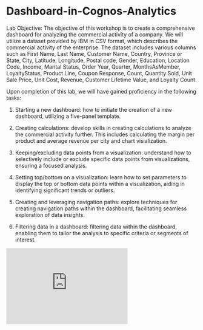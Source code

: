# Dashboard-in-Cognos-Analytics
Lab Objective:
The objective of this workshop is to create a comprehensive dashboard for analyzing the commercial activity of a company. We will utilize a dataset provided by IBM in CSV format, which describes the commercial activity of the enterprise. The dataset includes various columns such as First Name, Last Name, Customer Name, Country, Province or State, City, Latitude, Longitude, Postal code, Gender, Education, Location Code, Income, Marital Status, Order Year, Quarter, MonthsAsMember, LoyaltyStatus, Product Line, Coupon Response, Count, Quantity Sold, Unit Sale Price, Unit Cost, Revenue, Customer Lifetime Value, and Loyalty Count.

Upon completion of this lab, we will have gained proficiency in the following tasks:

1. Starting a new dashboard: how to initiate the creation of a new dashboard, utilizing a five-panel template.

2. Creating calculations: develop skills in creating calculations to analyze the commercial activity further. This includes calculating the margin per product and average revenue per city and chart visialization.

3. Keeping/excluding data points from a visualization: understand how to selectively include or exclude specific data points from visualizations, ensuring a focused analysis.

4. Setting top/bottom on a visualization:  learn how to set parameters to display the top or bottom data points within a visualization, aiding in identifying significant trends or outliers.

5. Creating and leveraging navigation paths:  explore techniques for creating navigation paths within the dashboard, facilitating seamless exploration of data insights.

6. Filtering data in a dashboard:  filtering data within the dashboard, enabling them to tailor the analysis to specific criteria or segments of interest.


<iframe src="https://eu1.ca.analytics.ibm.com/bi/?perspective=dashboard&amp;pathRef=.my_folders%2FAdvanced%2BDashboard&amp;closeWindowOnLastView=true&amp;ui_appbar=false&amp;ui_navbar=false&amp;shareMode=embedded&amp;action=view&amp;mode=dashboard&amp;subView=model0000018dfab32275_00000002" width="320" height="200" frameborder="0" gesture="media" allow="encrypted-media" allowfullscreen=""></iframe>
